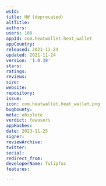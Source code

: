 ```yaml
---
wsId: 
title: HW (deprecated)
altTitle: 
authors: 
users: 100
appId: com.heatwallet.heat_wallet
appCountry: 
released: 2021-11-24
updated: 2021-11-24
version: '1.0.38'
stars: 
ratings: 
reviews: 
size: 
website: 
repository: 
issue: 
icon: com.heatwallet.heat_wallet.png
bugbounty: 
meta: obsolete
verdict: fewusers
appHashes: 
date: 2023-11-25
signer: 
reviewArchive: 
twitter: 
social: 
redirect_from: 
developerName: Tulipfox
features: 

---
```


